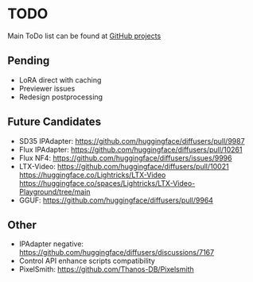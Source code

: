 # TODO

Main ToDo list can be found at [GitHub projects](https://github.com/users/vladmandic/projects)

## Pending

- LoRA direct with caching
- Previewer issues
- Redesign postprocessing

## Future Candidates

- SD35 IPAdapter: <https://github.com/huggingface/diffusers/pull/9987>
- Flux IPAdapter: <https://github.com/huggingface/diffusers/pull/10261>
- Flux NF4: <https://github.com/huggingface/diffusers/issues/9996>
- LTX-Video: <https://github.com/huggingface/diffusers/pull/10021> <https://huggingface.co/Lightricks/LTX-Video> <https://huggingface.co/spaces/Lightricks/LTX-Video-Playground/tree/main>
- GGUF: <https://github.com/huggingface/diffusers/pull/9964>

## Other

- IPAdapter negative: <https://github.com/huggingface/diffusers/discussions/7167>
- Control API enhance scripts compatibility
- PixelSmith: <https://github.com/Thanos-DB/Pixelsmith>

